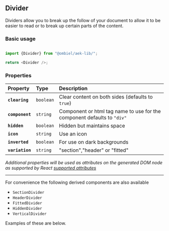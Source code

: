 ## Divider

Dividers allow you to break up the follow of your document to allow it to be easier to read or to break up certain parts of the content.

### Basic usage

``` javascript

import {Divider} from "@ombiel/aek-lib/";

return <Divider />;

```

### Properties

| Property        | Type      | Description                                                             |
|:----------------|:----------|:------------------------------------------------------------------------|
| **`clearing`**  | `boolean` | Clear content on both sides (defaults to `true`)                        |
| **`component`** | `string`  | Component or html tag name to use for the component defaults to `"div"` |
| **`hidden`**    | `boolean` | Hidden but maintains space                                              |
| **`icon`**      | `string`  | Use an icon                                                             |
| **`inverted`**  | `boolean` | For use on dark backgrounds                                             |
| **`variation`** | `string`  | "section","header" or "fitted"                                          |


_Additional properties will be used as attributes on the generated DOM node as supported by React [supported attributes](https://facebook.github.io/react/docs/tags-and-attributes.html#html-attributes)_

--------


For convenience the following derived components are also available

* `SectionDivider`
* `HeaderDivider`
* `FittedDivider`
* `HiddenDivider`
* `VerticalDivider`

Examples of these are below.

<script>

  window.lorem = "Praesent commodo cursus magna, vel scelerisque nisl consectetur et. Aenean eu leo quam. Pellentesque ornare sem lacinia quam venenatis vestibulum. Cum sociis natoque penatibus et magnis dis parturient montes, nascetur ridiculus mus. Sed posuere consectetur est at lobortis. Aenean lacinia bibendum nulla sed consectetur. Fusce dapibus, tellus ac cursus commodo, tortor mauris condimentum nibh, ut fermentum massa justo sit amet risus. Vivamus sagittis lacus vel augue laoreet rutrum faucibus dolor auctor.";

</script>

<script type="text/aek-example" data-ex="148604109743599380943" >

  import {
    HBox,
    CBox,
    Segment,
    Divider,
    SectionDivider,
    HeaderDivider,
    FittedDivider,
    HiddenDivider,
    VerticalDivider,
  } from "@ombiel/aek-lib";

  return (
    <Segment>

      <p>{lorem}</p>

      <Divider/>

      <p>{lorem}</p>

      <Divider icon="inbox"/>

      <p>{lorem}</p>

      <Divider>divider</Divider>

      <p>{lorem}</p>

      <Divider icon="rocket">rocket</Divider>

      <p>{lorem}</p>

      <HeaderDivider icon="home">Header Divider</HeaderDivider>

      <p>{lorem}</p>

      <SectionDivider icon="paragraph">Section Divider</SectionDivider>  

      <p>{lorem}</p>    

      <FittedDivider/>

      <p>{lorem}</p>    

      <HiddenDivider/>

      <p>{lorem}</p>

      <Segment style={{height:"200px"}}>
        <HBox>
          <CBox>Left</CBox>
          <VerticalDivider size="0">vertical</VerticalDivider>
          <CBox>Right</CBox>
        </HBox>
      </Segment>
    </Segment>
  );

</script>
